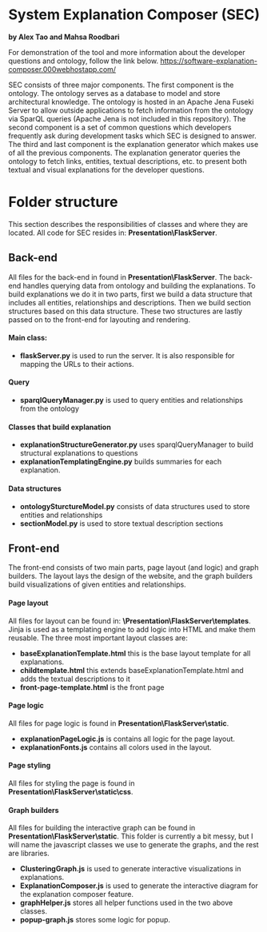 ﻿# System Explanation Composer (SEC)

__by Alex Tao and Mahsa Roodbari__

For demonstration of the tool and more information about the developer questions and ontology, follow the link below.
https://software-explanation-composer.000webhostapp.com/

SEC consists of three major components. The first component is the ontology. The ontology serves as a database to model and store architectural knowledge. The ontology is hosted in an Apache Jena Fuseki Server to allow outside applications to fetch information from the ontology via SparQL queries (Apache Jena is not included in this repository). The second component is a set of common questions which developers frequently ask during development tasks which SEC is designed to answer. The third and last component is the explanation generator which makes use of all the previous components. The explanation generator queries the ontology to fetch links, entities, textual descriptions, etc. to present both textual and visual explanations for the developer questions.


# Folder structure
This section describes the responsibilities of classes and where they are located. All code for SEC resides in: __Presentation\FlaskServer__.

## Back-end
All files for the back-end in found in __Presentation\FlaskServer__. The back-end handles querying data from ontology and building the explanations. To build explanations we do it in two parts, first we build a data structure that includes all entities, relationships and descriptions. Then we build section structures based on this data structure. These two structures are lastly passed on to the front-end for layouting and rendering.  

#### Main class:
- __flaskServer.py__ is used to run the server. It is also responsible for mapping the URLs to their actions.

#### Query
- __sparqlQueryManager.py__ is used to query entities and relationships from the ontology

#### Classes that build explanation
- __explanationStructureGenerator.py__ uses sparqlQueryManager to build structural explanations to questions
- __explanationTemplatingEngine.py__ builds summaries for each explanation.

#### Data structures
- __ontologySturctureModel.py__ consists of data structures used to store entities and relationships
- __sectionModel.py__ is used to store textual description sections

## Front-end
The front-end consists of two main parts, page layout (and logic) and graph builders. The layout lays the design of the website, and the graph builders build visualizations of given entities and relationships.

#### Page layout
All files for layout can be found in: __\Presentation\FlaskServer\templates__. Jinja is used as a templating engine to add logic into HTML and make them reusable. The three most important layout classes are:

- __baseExplanationTemplate.html__ this is the base layout template for all explanations.
- __childtemplate.html__ this extends baseExplanationTemplate.html and adds the textual descriptions to it
- __front-page-template.html__ is the front page

#### Page logic
All files for page logic is found in __Presentation\FlaskServer\static__.

- __explanationPageLogic.js__ is contains all logic for the page layout.
- __explanationFonts.js__ contains all colors used in the layout.

#### Page styling
All files for styling the page is found in __Presentation\FlaskServer\static\css__.

#### Graph builders
All files for building the interactive graph can be found in __Presentation\FlaskServer\static__. This folder is currently a bit messy, but I will name the javascript classes we use to generate the graphs, and the rest are libraries.

- __ClusteringGraph.js__ is used to generate interactive visualizations in explanations.
- __ExplanationComposer.js__ is used to generate the interactive diagram for the explanation composer feature.
- __graphHelper.js__ stores all helper functions used in the two above classes.
- __popup-graph.js__ stores some logic for popup.




